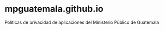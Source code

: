 # mpguatemala.github.io
Políticas de privacidad de aplicaciones del Ministerio Público de Guatemala 
